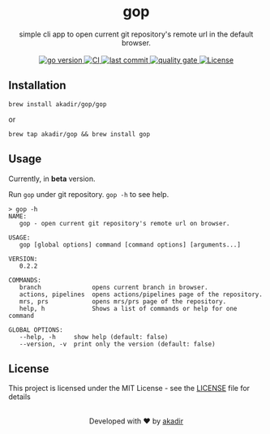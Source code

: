 <h1 align="center">gop</h1>

<div align="center">
  simple cli app to open current git repository's remote url in the default browser.
</div>

<br>

<div align="center">
  <!-- go version -->
  <a href="https://github.com/akadir/gop" title="go version">
    <img src="https://img.shields.io/badge/go-1.17-black.svg" alt="go version"/>
  </a>

  <!-- CI -->
  <a href="https://github.com/akadir/gop/actions" title="build status">
    <img src="https://github.com/akadir/gop/actions/workflows/build.yml/badge.svg" alt="CI"/>
  </a>

  <!-- last commit -->
  <a href="https://github.com/akadir/muninn/commits" title="Last Commit">
     <img src="https://img.shields.io/github/last-commit/akadir/gop?style=flat" alt="last commit">
  </a>

  <!-- quality gate -->
  <a href="https://sonarcloud.io/project/overview?id=akadir_gop" title="Quality Gate">
     <img src="https://sonarcloud.io/api/project_badges/measure?project=akadir_gop&metric=alert_status" alt="quality gate">
  </a>

  <!-- License -->
  <a href="https://img.shields.io/badge/License-MIT-blue.svg">
    <img src="https://img.shields.io/badge/License-MIT-blue.svg"
      alt="License" />
  </a>
</div>

## Installation

```shell
brew install akadir/gop/gop
```
or
```shell
brew tap akadir/gop && brew install gop
```

## Usage

Currently, in **beta** version.

Run `gop` under git repository. `gop -h` to see help.

```shell
> gop -h
NAME:
   gop - open current git repository's remote url on browser.

USAGE:
   gop [global options] command [command options] [arguments...]

VERSION:
   0.2.2

COMMANDS:
   branch              opens current branch in browser.
   actions, pipelines  opens actions/pipelines page of the repository.
   mrs, prs            opens mrs/prs page of the repository.
   help, h             Shows a list of commands or help for one command

GLOBAL OPTIONS:
   --help, -h     show help (default: false)
   --version, -v  print only the version (default: false)
```

## License

This project is licensed under the MIT License - see the [LICENSE](LICENSE) file for details

<br />

<div align="center">
  Developed with ❤︎ by <a href="https://github.com/akadir">akadir</a>
</div>
